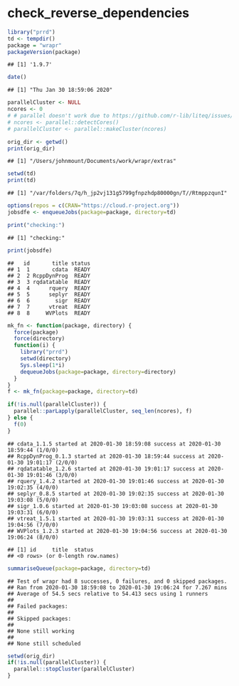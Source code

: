 check\_reverse\_dependencies
================

``` r
library("prrd")
td <- tempdir()
package = "wrapr"
packageVersion(package)
```

    ## [1] '1.9.7'

``` r
date()
```

    ## [1] "Thu Jan 30 18:59:06 2020"

``` r
parallelCluster <- NULL
ncores <- 0
# # parallel doesn't work due to https://github.com/r-lib/liteq/issues/22
# ncores <- parallel::detectCores()
# parallelCluster <- parallel::makeCluster(ncores)

orig_dir <- getwd()
print(orig_dir)
```

    ## [1] "/Users/johnmount/Documents/work/wrapr/extras"

``` r
setwd(td)
print(td)
```

    ## [1] "/var/folders/7q/h_jp2vj131g5799gfnpzhdp80000gn/T//RtmppzqunI"

``` r
options(repos = c(CRAN="https://cloud.r-project.org"))
jobsdfe <- enqueueJobs(package=package, directory=td)

print("checking:")
```

    ## [1] "checking:"

``` r
print(jobsdfe)
```

    ##   id       title status
    ## 1  1       cdata  READY
    ## 2  2 RcppDynProg  READY
    ## 3  3 rqdatatable  READY
    ## 4  4      rquery  READY
    ## 5  5      seplyr  READY
    ## 6  6        sigr  READY
    ## 7  7      vtreat  READY
    ## 8  8     WVPlots  READY

``` r
mk_fn <- function(package, directory) {
  force(package)
  force(directory)
  function(i) {
    library("prrd")
    setwd(directory)
    Sys.sleep(1*i)
    dequeueJobs(package=package, directory=directory)
  }
}
f <- mk_fn(package=package, directory=td)

if(!is.null(parallelCluster)) {
  parallel::parLapply(parallelCluster, seq_len(ncores), f)
} else {
  f(0)
}
```

    ## cdata_1.1.5 started at 2020-01-30 18:59:08 success at 2020-01-30 18:59:44 (1/0/0) 
    ## RcppDynProg_0.1.3 started at 2020-01-30 18:59:44 success at 2020-01-30 19:01:17 (2/0/0) 
    ## rqdatatable_1.2.6 started at 2020-01-30 19:01:17 success at 2020-01-30 19:01:46 (3/0/0) 
    ## rquery_1.4.2 started at 2020-01-30 19:01:46 success at 2020-01-30 19:02:35 (4/0/0) 
    ## seplyr_0.8.5 started at 2020-01-30 19:02:35 success at 2020-01-30 19:03:08 (5/0/0) 
    ## sigr_1.0.6 started at 2020-01-30 19:03:08 success at 2020-01-30 19:03:31 (6/0/0) 
    ## vtreat_1.5.1 started at 2020-01-30 19:03:31 success at 2020-01-30 19:04:56 (7/0/0) 
    ## WVPlots_1.2.3 started at 2020-01-30 19:04:56 success at 2020-01-30 19:06:24 (8/0/0)

    ## [1] id     title  status
    ## <0 rows> (or 0-length row.names)

``` r
summariseQueue(package=package, directory=td)
```

    ## Test of wrapr had 8 successes, 0 failures, and 0 skipped packages. 
    ## Ran from 2020-01-30 18:59:08 to 2020-01-30 19:06:24 for 7.267 mins 
    ## Average of 54.5 secs relative to 54.413 secs using 1 runners
    ## 
    ## Failed packages:   
    ## 
    ## Skipped packages:   
    ## 
    ## None still working
    ## 
    ## None still scheduled

``` r
setwd(orig_dir)
if(!is.null(parallelCluster)) {
  parallel::stopCluster(parallelCluster)
}
```
